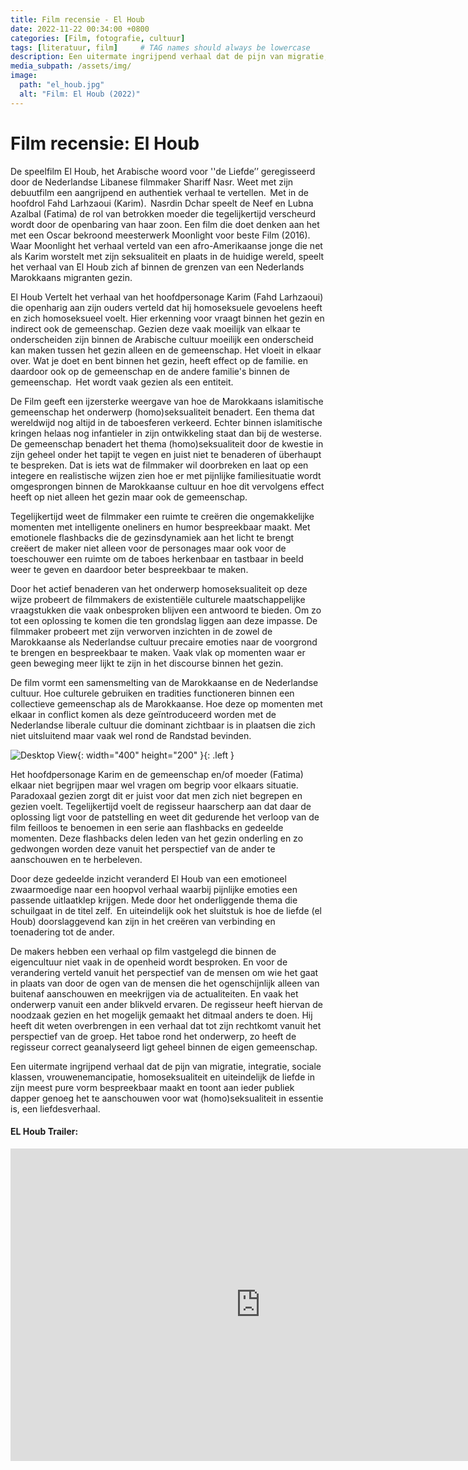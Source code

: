 ```yaml
---
title: Film recensie - El Houb
date: 2022-11-22 00:34:00 +0800
categories: [Film, fotografie, cultuur]
tags: [literatuur, film]     # TAG names should always be lowercase
description: Een uitermate ingrijpend verhaal dat de pijn van migratie, integratie, sociale klassen, vrouwenemancipatie, homoseksualiteit en uiteindelijk de liefde in zijn meest pure vorm bespreekbaar maakt en toont aan ieder publiek dapper genoeg het te aanschouwen voor wat (homo)seksualiteit in essentie is, een liefdesverhaal.
media_subpath: /assets/img/
image:
  path: "el_houb.jpg"
  alt: "Film: El Houb (2022)"
---
```


# Film recensie: El Houb 

De speelfilm El Houb, het Arabische woord voor ''de Liefde’’ geregisseerd door de Nederlandse Libanese filmmaker Shariff Nasr. Weet met zijn debuutfilm een aangrijpend en authentiek verhaal te vertellen.  Met in de hoofdrol Fahd Larhzaoui (Karim).  Nasrdin Dchar speelt de Neef en Lubna Azalbal (Fatima) de rol van betrokken moeder die tegelijkertijd verscheurd wordt door de openbaring van haar zoon. Een film die doet denken aan het met een Oscar bekroond meesterwerk Moonlight voor beste Film (2016). Waar Moonlight het verhaal verteld van een afro-Amerikaanse jonge die net als Karim worstelt met zijn seksualiteit en plaats in de huidige wereld, speelt het verhaal van El Houb zich af binnen de grenzen van een Nederlands Marokkaans migranten gezin.   

El Houb Vertelt het verhaal van het hoofdpersonage Karim (Fahd Larhzaoui) die openharig aan zijn ouders verteld dat hij homoseksuele gevoelens heeft en zich homoseksueel voelt. Hier erkenning voor vraagt binnen het gezin en indirect ook de gemeenschap. Gezien deze vaak moeilijk van elkaar te onderscheiden zijn binnen de Arabische cultuur moeilijk een onderscheid kan maken tussen het gezin alleen en de gemeenschap. Het vloeit in elkaar over. Wat je doet en bent binnen het gezin, heeft effect op de familie. en daardoor ook op de gemeenschap en de andere familie's binnen de gemeenschap.  Het wordt vaak gezien als een entiteit.  

De Film geeft een ijzersterke weergave van hoe de Marokkaans islamitische gemeenschap het onderwerp (homo)seksualiteit benadert. Een thema dat wereldwijd nog altijd in de taboesferen verkeerd. Echter binnen islamitische kringen helaas nog infantieler in zijn ontwikkeling staat dan bij de westerse. De gemeenschap benadert het thema (homo)seksualiteit door de kwestie in zijn geheel onder het tapijt te vegen en juist niet te benaderen of überhaupt te bespreken. Dat is iets wat de filmmaker wil doorbreken en laat op een integere en realistische wijzen zien hoe er met pijnlijke familiesituatie wordt omgesprongen binnen de Marokkaanse cultuur en hoe dit vervolgens effect heeft op niet alleen het gezin maar ook de gemeenschap.  

Tegelijkertijd weet de filmmaker een ruimte te creëren die ongemakkelijke momenten met intelligente oneliners en humor bespreekbaar maakt. Met emotionele flashbacks die de gezinsdynamiek aan het licht te brengt creëert de maker niet alleen voor de personages maar ook voor de toeschouwer een ruimte om de taboes herkenbaar en tastbaar in beeld weer te geven en daardoor beter bespreekbaar te maken.   

Door het actief benaderen van het onderwerp homoseksualiteit op deze wijze probeert de filmmakers de existentiële culturele maatschappelijke vraagstukken die vaak onbesproken blijven een antwoord te bieden. Om zo tot een oplossing te komen die ten grondslag liggen aan deze impasse. De filmmaker probeert met zijn verworven inzichten in de zowel de Marokkaanse als Nederlandse cultuur precaire emoties naar de voorgrond te brengen en bespreekbaar te maken. Vaak vlak op momenten waar er geen beweging meer lijkt te zijn in het discourse binnen het gezin.   

De film vormt een samensmelting van de Marokkaanse en de Nederlandse cultuur. Hoe culturele gebruiken en tradities functioneren binnen een collectieve gemeenschap als de Marokkaanse. Hoe deze op momenten met elkaar in conflict komen als deze geïntroduceerd worden met de Nederlandse liberale cultuur die dominant zichtbaar is in plaatsen die zich niet uitsluitend maar vaak wel rond de Randstad bevinden.


![Desktop View](2.jpg){: width="400" height="200" }{: .left }

Het hoofdpersonage Karim en de gemeenschap en/of moeder (Fatima) elkaar niet begrijpen maar wel vragen om begrip voor elkaars situatie. Paradoxaal gezien zorgt dit er juist voor dat men zich niet begrepen en gezien voelt. Tegelijkertijd voelt de regisseur haarscherp aan dat daar de oplossing ligt voor de patstelling en weet dit gedurende het verloop van de film feilloos te benoemen in een serie aan flashbacks en gedeelde momenten. Deze flashbacks delen leden van het gezin onderling en zo gedwongen worden deze vanuit het perspectief van de ander te aanschouwen en te herbeleven.  

Door deze gedeelde inzicht veranderd El Houb van een emotioneel zwaarmoedige naar een hoopvol verhaal waarbij pijnlijke emoties een passende uitlaatklep krijgen. Mede door het onderliggende thema die schuilgaat in de titel zelf.  En uiteindelijk ook het sluitstuk is hoe de liefde (el Houb) doorslaggevend kan zijn in het creëren van verbinding en toenadering tot de ander.  

De makers hebben een verhaal op film vastgelegd die binnen de eigencultuur niet vaak in de openheid wordt besproken. En voor de verandering verteld vanuit het perspectief van de mensen om wie het gaat in plaats van door de ogen van de mensen die het ogenschijnlijk alleen van buitenaf aanschouwen en meekrijgen via de actualiteiten. En vaak het onderwerp vanuit een ander blikveld ervaren. De regisseur heeft hiervan de noodzaak gezien en het mogelijk gemaakt het ditmaal anders te doen. Hij heeft dit weten overbrengen in een verhaal dat tot zijn rechtkomt vanuit het perspectief van de groep. Het taboe rond het onderwerp, zo heeft de regisseur correct geanalyseerd ligt geheel binnen de eigen gemeenschap.   

Een uitermate ingrijpend verhaal dat de pijn van migratie, integratie, sociale klassen, vrouwenemancipatie, homoseksualiteit en uiteindelijk de liefde in zijn meest pure vorm bespreekbaar maakt en toont aan ieder publiek dapper genoeg het te aanschouwen voor wat (homo)seksualiteit in essentie is, een liefdesverhaal.  

#### EL Houb Trailer:
<iframe width="800" height="500" src="https://www.youtube.com/embed/mLctWCQrm-s" title="EL HOUB | Shariff Nasr | trailer | 13 oktober in de bioscoop" frameborder="0" allow="accelerometer; autoplay; clipboard-write; encrypted-media; gyroscope; picture-in-picture; web-share" referrerpolicy="strict-origin-when-cross-origin" allowfullscreen></iframe>